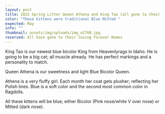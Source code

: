 ```yaml
---
layout: post
title: 2022 Spring Litter Queen Athena and King Tao (all gone to their Forever Homes)
color: "These kittens were traditional Blue Mitted "
expected: May
info: ""
thumbnail: assets/img/uploads/img_e2768.jpg
reserved: All have gone to their loving Forever Homes
---
```

King Tao is our newest blue bicolor King from Heavenlyrags in Idaho. He is going to be a big cat; all muscle already. He has perfect markings and a personality to match. 

Queen Athena is our sweetness and light Blue Bicolor Queen.

Athena is a very fluffy girl. Each month her coat gets plusher; reflecting her Polish lines.  Blue is a soft color and the second most common color in Ragdolls. 

All these kittens will be blue; either Bicolor (Pink nose/white V over nose) or Mitted (dark nose).